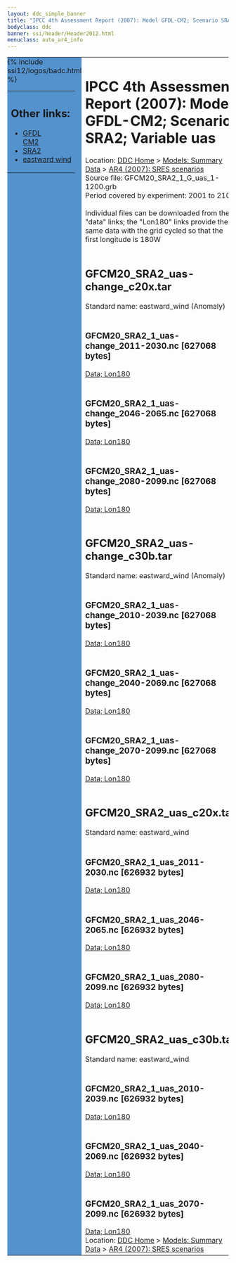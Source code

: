```yaml
---
layout: ddc_simple_banner
title: "IPCC 4th Assessment Report (2007): Model GFDL-CM2; Scenario SRA2; Variable uas"
bodyclass: ddc
banner: ssi/header/Header2012.html
menuclass: auto_ar4_info
---
```



<table width="100%" border="0" cellspacing="0" cellpadding="0" style="border-collapse: collapse;">
<tr style="margin:0;padding:0;border:0;">
<td style="margin:0;padding:0;border:0;height:1pt;width:150pt;background:#5492CD;" valign="top" >

<div id="lh-col2" class="auto_ar4_info">
<table class="menumain" bgcolor="#5492CD" cellspacing="0" width="100%" border="0">
<tr><td>
<h2> Other links:</h2>
<ul>
<li><a href="/auto/ar4/model-GFDL-CM2.html">GFDL<br/>CM2</a></li>
<li><a href="/auto/ar4/scenario-SRA2.html">SRA2</a></li>
<li><a href="/auto/ar4/var-eastward_wind.html">eastward wind</a></li>
</ul>
</td></tr>
{% include ssi12/logos/badc.html %}
</table>
</div>
</td>
<td><h1>IPCC 4th Assessment Report (2007): Model GFDL-CM2; Scenario SRA2; Variable uas</h1>

<!-- Breadcrumb1 -->
<div id="breadcrumb1" align="left">
Location: <a href="/index.html">DDC Home</a> > <a href="/sim/gcm_clim/">Models: Summary Data</a>
> <a href="/sim/gcm_clim/SRES_AR4/index.html">AR4 (2007): SRES scenarios</a>
</div>
<!-- End of Breadcrumb1 -->Source file: GFCM20_SRA2_1_G_uas_1-1200.grb
<br/>
Period covered by experiment: 2001 to 2100<br/>
<br/>Individual files can be downloaded from the "data" links; the "Lon180" links provide the same data
         with the grid cycled so that the first longitude is 180W<br/>
<br/><h2>GFCM20_SRA2_uas-change_c20x.tar</h2>
Standard name: eastward_wind (Anomaly)<br>
<br/><h3>GFCM20_SRA2_1_uas-change_2011-2030.nc [627068 bytes]</h3>
<a href="/cgi-bin/downl/ar4_nc/uas/GFCM20_SRA2_1_uas-change_2011-2030.nc">Data; </a><a href="/cgi-bin/downl/ar4_nc/uas/GFCM20_SRA2_1_uas-change_2011-2030.cyto180.nc"> Lon180</a><br/>
<br/><h3>GFCM20_SRA2_1_uas-change_2046-2065.nc [627068 bytes]</h3>
<a href="/cgi-bin/downl/ar4_nc/uas/GFCM20_SRA2_1_uas-change_2046-2065.nc">Data; </a><a href="/cgi-bin/downl/ar4_nc/uas/GFCM20_SRA2_1_uas-change_2046-2065.cyto180.nc"> Lon180</a><br/>
<br/><h3>GFCM20_SRA2_1_uas-change_2080-2099.nc [627068 bytes]</h3>
<a href="/cgi-bin/downl/ar4_nc/uas/GFCM20_SRA2_1_uas-change_2080-2099.nc">Data; </a><a href="/cgi-bin/downl/ar4_nc/uas/GFCM20_SRA2_1_uas-change_2080-2099.cyto180.nc"> Lon180</a><br/>
<br/><h2>GFCM20_SRA2_uas-change_c30b.tar</h2>
Standard name: eastward_wind (Anomaly)<br>
<br/><h3>GFCM20_SRA2_1_uas-change_2010-2039.nc [627068 bytes]</h3>
<a href="/cgi-bin/downl/ar4_nc/uas/GFCM20_SRA2_1_uas-change_2010-2039.nc">Data; </a><a href="/cgi-bin/downl/ar4_nc/uas/GFCM20_SRA2_1_uas-change_2010-2039.cyto180.nc"> Lon180</a><br/>
<br/><h3>GFCM20_SRA2_1_uas-change_2040-2069.nc [627068 bytes]</h3>
<a href="/cgi-bin/downl/ar4_nc/uas/GFCM20_SRA2_1_uas-change_2040-2069.nc">Data; </a><a href="/cgi-bin/downl/ar4_nc/uas/GFCM20_SRA2_1_uas-change_2040-2069.cyto180.nc"> Lon180</a><br/>
<br/><h3>GFCM20_SRA2_1_uas-change_2070-2099.nc [627068 bytes]</h3>
<a href="/cgi-bin/downl/ar4_nc/uas/GFCM20_SRA2_1_uas-change_2070-2099.nc">Data; </a><a href="/cgi-bin/downl/ar4_nc/uas/GFCM20_SRA2_1_uas-change_2070-2099.cyto180.nc"> Lon180</a><br/>
<br/><h2>GFCM20_SRA2_uas_c20x.tar</h2>
Standard name: eastward_wind<br>
<br/><h3>GFCM20_SRA2_1_uas_2011-2030.nc [626932 bytes]</h3>
<a href="/cgi-bin/downl/ar4_nc/uas/GFCM20_SRA2_1_uas_2011-2030.nc">Data; </a><a href="/cgi-bin/downl/ar4_nc/uas/GFCM20_SRA2_1_uas_2011-2030.cyto180.nc"> Lon180</a><br/>
<br/><h3>GFCM20_SRA2_1_uas_2046-2065.nc [626932 bytes]</h3>
<a href="/cgi-bin/downl/ar4_nc/uas/GFCM20_SRA2_1_uas_2046-2065.nc">Data; </a><a href="/cgi-bin/downl/ar4_nc/uas/GFCM20_SRA2_1_uas_2046-2065.cyto180.nc"> Lon180</a><br/>
<br/><h3>GFCM20_SRA2_1_uas_2080-2099.nc [626932 bytes]</h3>
<a href="/cgi-bin/downl/ar4_nc/uas/GFCM20_SRA2_1_uas_2080-2099.nc">Data; </a><a href="/cgi-bin/downl/ar4_nc/uas/GFCM20_SRA2_1_uas_2080-2099.cyto180.nc"> Lon180</a><br/>
<br/><h2>GFCM20_SRA2_uas_c30b.tar</h2>
Standard name: eastward_wind<br>
<br/><h3>GFCM20_SRA2_1_uas_2010-2039.nc [626932 bytes]</h3>
<a href="/cgi-bin/downl/ar4_nc/uas/GFCM20_SRA2_1_uas_2010-2039.nc">Data; </a><a href="/cgi-bin/downl/ar4_nc/uas/GFCM20_SRA2_1_uas_2010-2039.cyto180.nc"> Lon180</a><br/>
<br/><h3>GFCM20_SRA2_1_uas_2040-2069.nc [626932 bytes]</h3>
<a href="/cgi-bin/downl/ar4_nc/uas/GFCM20_SRA2_1_uas_2040-2069.nc">Data; </a><a href="/cgi-bin/downl/ar4_nc/uas/GFCM20_SRA2_1_uas_2040-2069.cyto180.nc"> Lon180</a><br/>
<br/><h3>GFCM20_SRA2_1_uas_2070-2099.nc [626932 bytes]</h3>
<a href="/cgi-bin/downl/ar4_nc/uas/GFCM20_SRA2_1_uas_2070-2099.nc">Data; </a><a href="/cgi-bin/downl/ar4_nc/uas/GFCM20_SRA2_1_uas_2070-2099.cyto180.nc"> Lon180</a><br/>
<!-- Breadcrumb2 -->
<div id="breadcrumb2" align="left">
Location: <a href="/index.html">DDC Home</a> > <a href="/sim/gcm_clim/">Models: Summary Data</a>
> <a href="/sim/gcm_clim/SRES_AR4/index.html">AR4 (2007): SRES scenarios</a>
</div>
<!-- End of Breadcrumb2 --></td></tr></table>
